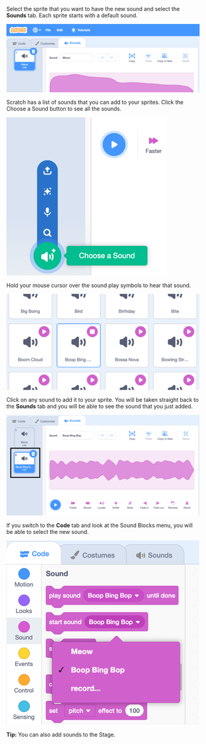 Select the sprite that you want to have the new sound and select the **Sounds** tab. Each sprite starts with a default sound.

![Sound tab open in Scratch editor](images/sound-tab.png)

Scratch has a list of sounds that you can add to your sprites. Click the Choose a Sound button to see all the sounds.

![Choose a sound button highlighted](images/choose-a-sound-button.png)

Hold your mouse cursor over the sound play symbols to hear that sound.

![play sound preview icons](images/sound-preview.png)

Click on any sound to add it to your sprite. You will be taken straight back to the **Sounds** tab and you will be able to see the sound that you just added.

![newly inserted sound in Sound tab](images/new-sound-added.png)

If you switch to the **Code** tab and look at the Sound Blocks menu, you will be able to select the new sound.

![Sound blocks menu with new sound shown in blocks](images/new-sound-block.png)

**Tip:** You can also add sounds to the Stage.
